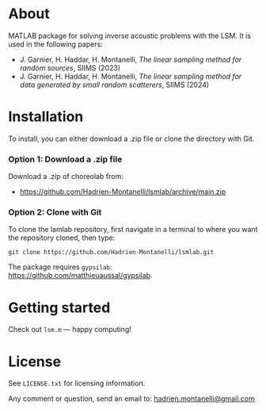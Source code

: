 # About
MATLAB package for solving inverse acoustic problems with the LSM. It is used in the following papers:
- J. Garnier, H. Haddar, H. Montanelli, <i>The linear sampling method for random sources</i>, SIIMS (2023)
- J. Garnier, H. Haddar, H. Montanelli, <i>The linear sampling method for data generated by small random scatterers</i>, SIIMS (2024)

# Installation

To install, you can either download a .zip file or clone the directory with Git.

### Option 1: Download a .zip file

Download a .zip of choreolab from:

- https://github.com/Hadrien-Montanelli/lsmlab/archive/main.zip

### Option 2: Clone with Git

To clone the lamlab repository, first navigate in a terminal to where you want the repository cloned, then type:
```
git clone https://github.com/Hadrien-Montanelli/lsmlab.git
```

The package requires `gypsilab`: https://github.com/matthieuaussal/gypsilab.

# Getting started

Check out `lsm.m` &mdash; happy computing!

# License
See `LICENSE.txt` for licensing information.

Any comment or question, send an email to: hadrien.montanelli@gmail.com
